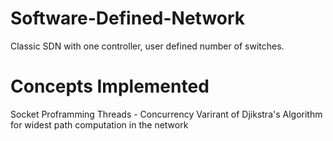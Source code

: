 # Software-Defined-Network
Classic SDN with one controller, user defined number of switches. 

# Concepts Implemented
Socket Proframming
Threads - Concurrency
Varirant of Djikstra's Algorithm for widest path computation in the network
